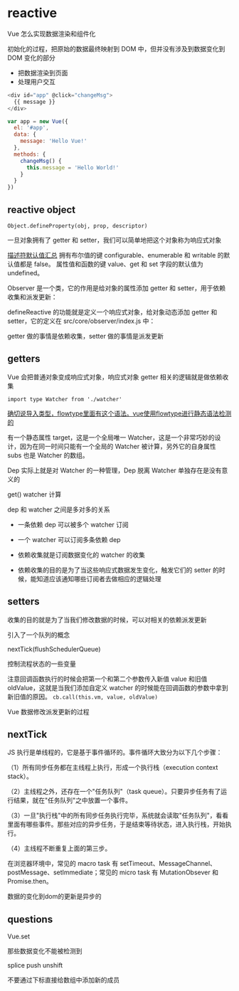 # reactive

Vue 怎么实现数据渲染和组件化

初始化的过程，把原始的数据最终映射到 DOM 中，但并没有涉及到数据变化到 DOM 变化的部分

* 把数据渲染到页面
* 处理用户交互

```js
<div id="app" @click="changeMsg">
  {{ message }}
</div>

var app = new Vue({
  el: '#app',
  data: {
    message: 'Hello Vue!'
  },
  methods: {
    changeMsg() {
      this.message = 'Hello World!'
    }
  }
})
```

## reactive object

`Object.defineProperty(obj, prop, descriptor)`

一旦对象拥有了 getter 和 setter，我们可以简单地把这个对象称为响应式对象

[描述符默认值汇总](https://developer.mozilla.org/zh-CN/docs/Web/JavaScript/Reference/Global_Objects/Object/defineProperty)
拥有布尔值的键 configurable、enumerable 和 writable 的默认值都是 false。
属性值和函数的键 value、get 和 set 字段的默认值为 undefined。

Observer 是一个类，它的作用是给对象的属性添加 getter 和 setter，用于依赖收集和派发更新：

defineReactive 的功能就是定义一个响应式对象，给对象动态添加 getter 和 setter，它的定义在 src/core/observer/index.js 中：

getter 做的事情是依赖收集，setter 做的事情是派发更新

## getters

Vue 会把普通对象变成响应式对象，响应式对象 getter 相关的逻辑就是做依赖收集

`import type Watcher from './watcher'`

[确切说导入类型，flowtype里面有这个语法。vue使用flowtype进行静态语法检测的](https://segmentfault.com/q/1010000015563961)

有一个静态属性 target，这是一个全局唯一 Watcher，这是一个非常巧妙的设计，因为在同一时间只能有一个全局的 Watcher 被计算，另外它的自身属性 subs 也是 Watcher 的数组。

Dep 实际上就是对 Watcher 的一种管理，Dep 脱离 Watcher 单独存在是没有意义的

get()
watcher 计算

dep 和 watcher 之间是多对多的关系

* 一条依赖 dep 可以被多个 watcher 订阅
* 一个 watcher 可以订阅多条依赖 dep

* 依赖收集就是订阅数据变化的 watcher 的收集
* 依赖收集的目的是为了当这些响应式数据发生变化，触发它们的 setter 的时候，能知道应该通知哪些订阅者去做相应的逻辑处理

## setters

收集的目的就是为了当我们修改数据的时候，可以对相关的依赖派发更新

引入了一个队列的概念

nextTick(flushSchedulerQueue)

控制流程状态的一些变量

注意回调函数执行的时候会把第一个和第二个参数传入新值 value 和旧值 oldValue，这就是当我们添加自定义 watcher 的时候能在回调函数的参数中拿到新旧值的原因。
`cb.call(this.vm, value, oldValue)`

Vue 数据修改派发更新的过程

## nextTick

JS 执行是单线程的，它是基于事件循环的。事件循环大致分为以下几个步骤：

（1）所有同步任务都在主线程上执行，形成一个执行栈（execution context stack）。

（2）主线程之外，还存在一个"任务队列"（task queue）。只要异步任务有了运行结果，就在"任务队列"之中放置一个事件。

（3）一旦"执行栈"中的所有同步任务执行完毕，系统就会读取"任务队列"，看看里面有哪些事件。那些对应的异步任务，于是结束等待状态，进入执行栈，开始执行。

（4）主线程不断重复上面的第三步。

在浏览器环境中，常见的 macro task 有 setTimeout、MessageChannel、postMessage、setImmediate；常见的 micro task 有 MutationObsever 和 Promise.then。

数据的变化到dom的更新是异步的

## questions

Vue.set

那些数据变化不能被检测到

splice
push
unshift

不要通过下标直接给数组中添加新的成员
